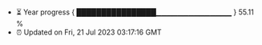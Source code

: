 - ⏳ Year progress { ████████████████▁▁▁▁▁▁▁▁▁▁▁▁▁▁ } 55.11 %
- ⏰ Updated on Fri, 21 Jul 2023 03:17:16 GMT

